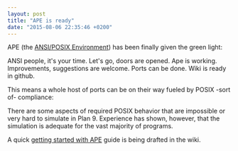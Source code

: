 ```yaml
---
layout: post
title: "APE is ready"
date: "2015-08-06 22:35:46 +0200"
---
```


APE (the [ANSI/POSIX Environment](http://plan9.bell-labs.com/sys/doc/ape.html)) has been finally given the green light:

 ANSI people, it's your time. Let's go, doors are opened. Ape is working.
 Improvements, suggestions are welcome. Ports can be done. Wiki is ready in github.

This means a whole host of ports can be on their way fueled by POSIX -sort of- compliance:

  There are some aspects of required POSIX behavior that are impossible or very hard to simulate in Plan 9.
  Experience has shown, however, that the simulation is adequate for the vast majority of programs.

A quick [getting started with APE](https://github.com/Harvey-OS/ape/wiki/Getting-Started) guide is being drafted in the wiki.
